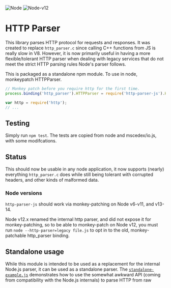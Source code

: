 ![Node](https://github.com/creationix/http-parser-js/workflows/Node/badge.svg)
![Node-v12](https://github.com/creationix/http-parser-js/workflows/Node-v12/badge.svg)

# HTTP Parser

This library parses HTTP protocol for requests and responses.
It was created to replace `http_parser.c` since calling C++ functions from JS is really slow in V8.
However, it is now primarily useful in having a more flexible/tolerant HTTP parser when dealing with legacy services that do not meet the strict HTTP parsing rules Node's parser follows.

This is packaged as a standalone npm module.
To use in node, monkeypatch HTTPParser.

```js
// Monkey patch before you require http for the first time.
process.binding('http_parser').HTTPParser = require('http-parser-js').HTTPParser;

var http = require('http');
// ...
```

## Testing

Simply run `npm test`.
The tests are copied from node and mscedex/io.js, with some modifcations.

## Status

This should now be usable in any node application, it now supports (nearly) everything `http_parser.c` does while still being tolerant with corrupted headers, and other kinds of malformed data.

### Node versions

`http-parser-js` should work via monkey-patching on Node v6-v11, and v13-14.

Node v12.x renamed the internal http parser, and did not expose it for monkey-patching, so to be able to monkey-patch on Node v12, you must run `node --http-parser=legacy file.js` to opt in to the old, monkey-patchable http_parser binding.

## Standalone usage

While this module is intended to be used as a replacement for the internal Node.js parser, it can be used as a standalone parser. The [`standalone-example.js`](standalone-example.js) demonstrates how to use the somewhat awkward API (coming from compatibility with the Node.js internals) to parse HTTP from raw 